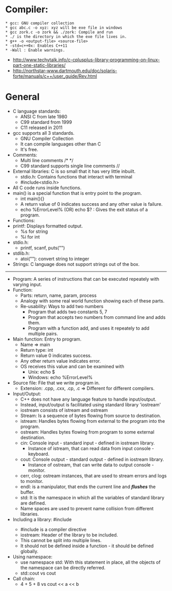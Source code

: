 # Compiler:
	* gcc: GNU compiler collection
	* gcc abc.c -o xyz: xyz will be exe file in windows
	* gcc zork.c -o zork && ./zork: Compile and run
	* ./ is the directory in which the exe file lives in.
	* g++ -o <output-file> <source-file>
	* -std=c++0x: Enables C++11
	* -Wall : Enable warnings.	

*	http://www.techytalk.info/c-cplusplus-library-programming-on-linux-part-one-static-libraries/
*	http://northstar-www.dartmouth.edu/doc/solaris-forte/manuals/c++/user_guide/Rev.html
	
# General
* C language standards:
	* ANSI C from late 1980
	* C99 standard from 1999
	* C11 released in 2011
* gcc supports all 3 standards.
	* GNU Compiler Collection
	* It can compile languages other than C
	* It's free.
* Comments: 
	* Multi line comments /* */
	* C99 standard supports single line comments //
* External libraries: C is so small that it has very little inbuilt.
	* stdio.h: Contains functions that interact with terminal
	* #include<stdio.h>
* All C code runs inside functions.
* main() is a special function that is entry point to the program.
	* int main(){}
	* A return value of 0 indicates success and any other value is failure.
	* echo %ErrorLevel% (OR) echo $? : Gives the exit status of a program.
* Functions:
* printf: Displays formatted output.
	* %s for string
	* %i for int
* stdio.h:
	* printf, scanf, puts("")
* stdlib.h: 
	* atoi(""): convert string to integer
* Strings: C language does not support strings out of the box.	

*******************************************************************
* Program: A series of instructions that can be executed repeately with varying input.
* Function: 
	* Parts: return, name, param, process
	* Analogy with some real world function showing each of these parts.
	* Re-usability: Ways to add two numbers
		* Program that adds two constants 5, 7
		* Program that accepts two numbers from command line and adds them.
		* Program with a function add, and uses it repeately to add multiple pairs.
* Main function: Entry to program.
	* Name => main
	* Return type: int
	* Return value 0 indicates success.
	* Any other return value indicates error.
	* OS receives this value and can be examined with
		* Unix: echo $
		* Windows: echo %ErrorLevel%
* Source file: File that we write program in.
	* Extension: .cpp, .cxx, .cp, .c => Different for different compilers.
* Input/Output:
	* C++ does not have any language feature to handle input/output.
	* Instead, input/output is facilitated using standard library 'iostream'
	* iostream consists of istream and ostream
	* Stream: Is a sequence of bytes flowing from source to destination.
	* istream: Handles bytes flowing from external to the program into the program.
	* ostream: Handles bytes flowing from program to some external destination.
	* cin: Console input - standard input - defined in iostream library.
		* Instance of istream, that can read data from input console - keyboard.
	* cout: Console output - standard output - defined in iostream library.
		* Instance of ostream, that can write data to output console - monitor.
	* cerr, clog: ostream instances, that are used to stream errors and logs to monitor.
	* endl: is a manipulator, that ends the current line and ***flushes*** the buffer.
	* std: It is the namespace in which all the variables of standard library are defined.
	* Name spaces are used to prevent name collision from different libraries.
* Including a library: #include<iostream>
	* #include is a compiler directive
	* iostream: Header of the library to be included.
	* This cannot be split into multiple lines.
	* It should not be defined inside a function - it should be defined globally.
* Using namespace:
	* use namespace std: With this statement in place, all the objects of the namespace can be directly referred.
	* std::cout vs cout
* Call chain:
	* 4 + 5 + 8 vs cout << a << b
